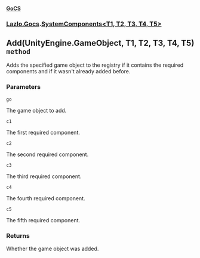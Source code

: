#### [GoCS](./GoCS.md 'GoCS')
### [Lazlo.Gocs](./GoCS.md#Lazlo-Gocs 'Lazlo.Gocs').[SystemComponents&lt;T1, T2, T3, T4, T5&gt;](./Lazlo-Gocs-SystemComponents-T1-_T2-_T3-_T4-_T5-.md 'Lazlo.Gocs.SystemComponents&lt;T1, T2, T3, T4, T5&gt;')
## Add(UnityEngine.GameObject, T1, T2, T3, T4, T5) `method`
Adds the specified game object to the registry if it contains the required components and if it wasn't already added before.
### Parameters

<a name='Lazlo-Gocs-SystemComponents-T1-_T2-_T3-_T4-_T5--Add(UnityEngine-GameObject-_T1-_T2-_T3-_T4-_T5)-go'></a>
`go`

The game object to add.

<a name='Lazlo-Gocs-SystemComponents-T1-_T2-_T3-_T4-_T5--Add(UnityEngine-GameObject-_T1-_T2-_T3-_T4-_T5)-c1'></a>
`c1`

The first required component.

<a name='Lazlo-Gocs-SystemComponents-T1-_T2-_T3-_T4-_T5--Add(UnityEngine-GameObject-_T1-_T2-_T3-_T4-_T5)-c2'></a>
`c2`

The second required component.

<a name='Lazlo-Gocs-SystemComponents-T1-_T2-_T3-_T4-_T5--Add(UnityEngine-GameObject-_T1-_T2-_T3-_T4-_T5)-c3'></a>
`c3`

The third required component.

<a name='Lazlo-Gocs-SystemComponents-T1-_T2-_T3-_T4-_T5--Add(UnityEngine-GameObject-_T1-_T2-_T3-_T4-_T5)-c4'></a>
`c4`

The fourth required component.

<a name='Lazlo-Gocs-SystemComponents-T1-_T2-_T3-_T4-_T5--Add(UnityEngine-GameObject-_T1-_T2-_T3-_T4-_T5)-c5'></a>
`c5`

The fifth required component.
### Returns
Whether the game object was added.
